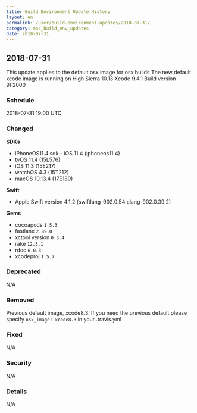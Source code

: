 ```yaml
---
title: Build Environment Update History
layout: en
permalink: /user/build-environment-updates/2018-07-31/
category: mac_build_env_updates
date: 2018-07-31
---
```



## 2018-07-31

This update applies to the default osx image for osx builds
The new default xcode image is running on High Sierra 10.13
Xcode 9.4.1
Build version 9F2000

### Schedule

2018-07-31 19:00 UTC

### Changed

**SDKs**
- iPhoneOS11.4.sdk - iOS 11.4 (iphoneos11.4)
- tvOS 11.4 (15L576)
- iOS 11.3 (15E217)
- watchOS 4.3 (15T212)
- macOS 10.13.4 (17E189)

**Swift**
- Apple Swift version 4.1.2 (swiftlang-902.0.54 clang-902.0.39.2)

**Gems**
- cocoapods `1.5.3`
- fastlane `2.89.0`
- xctool version `0.3.4`
- rake `12.3.1`
- rdoc `6.0.3`
- xcodeproj `1.5.7`

### Deprecated

N/A


### Removed

Previous default image, xcode8.3.  If you need the previous default please specify `osx_image: xcode8.3` in your .travis.yml

### Fixed

N/A

### Security

N/A

### Details

N/A

